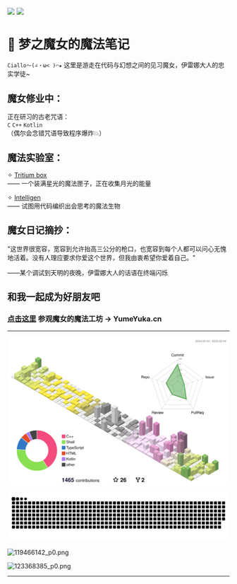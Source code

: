![](https://img.nightrainmilkyway.cn/img/20250202225615973.webp)
![](https://img.nightrainmilkyway.cn/img/20250202225615919.webp)
---

# 💫 梦之魔女的魔法笔记

`Ciallo～(∠・ω< )⌒★` 这里是游走在代码与幻想之间的见习魔女，伊雷娜大人的忠实学徒~

## **魔女修业中：**  
正在研习的古老咒语：  
`C` `C++` `Kotlin`  
（偶尔会念错咒语导致程序爆炸💥）

## **魔法实验室：**  
✧ [Tritium box](https://github.com/TimeBreeze/Tritium_box)  
—— 一个装满星光的魔法匣子，正在收集月光的能量  

✧ [Intelligen](https://github.com/YumeYuka/intelligent)  
—— 试图用代码编织出会思考的魔法生物  

## **魔女日记摘抄：**  
"这世界很宽容，宽容到允许抬高三公分的枪口，也宽容到每个人都可以问心无愧地活着。没有人理应要求你爱这个世界，但我由衷希望你爱着自己。"  

——某个调试到天明的夜晚，伊雷娜大人的话语在终端闪烁  

## **和我一起成为好朋友吧**  
### [点击这里](https://YumeYuka.cn)  参观魔女的魔法工坊 → YumeYuka.cn

---

![](./profile-3d-contrib/profile-south-season.svg)

<picture>
  <source media="(prefers-color-scheme: dark)" srcset="https://raw.githubusercontent.com/NightRainMilkyWay/NightRainMilkyWay/output/github-contribution-grid-snake-dark.svg">
  <source media="(prefers-color-scheme: light)" srcset="https://raw.githubusercontent.com/NightRainMilkyWay/NightRainMilkyWay/output/github-contribution-grid-snake.svg">
  <img alt="github contribution grid snake animation" src="https://raw.githubusercontent.com/NightRainMilkyWay/NightRainMilkyWay/output/github-contribution-grid-snake.svg">
</picture>


 <!-- [![pin1     ][pin1-badge     ]][pin1-profile     ]
 [![pin2     ][pin2-badge     ]][pin2-profile     ]
 [![pin3     ][pin3-badge     ]][pin3-profile     ] -->


 <!-- project status banner -->
[pin1-badge     ]: https://bemly.vercel.app/api/pin/?description_lines_count=3&username=TimeBreeze&repo=Tritium&theme=default#gh-light-mode-only

[pin2-badge     ]: https://bemly.vercel.app/api/pin/?description_lines_count=3&username=TimeBreeze&repo=Tritium_box&theme=default#gh-light-mode-only

[pin3-badge     ]: https://bemly.vercel.app/api/pin/?description_lines_count=3&username=TimeBreeze&repo=Tritium_docs&theme=default#gh-light-mode-only

<!-- project link banner -->
[pin1-profile     ]: https://github.com/TimeBreeze/Tritium#gh-light-mode-only

[pin2-profile     ]: https://github.com/TimeBreeze/Tritium_box#gh-light-mode-only

[pin3-profile     ]: https://github.com/TimeBreeze/Tritium_docs#gh-light-mode-only


![119466142_p0.png](https://img.nightrainmilkyway.cn/img/119466142_p0.png)

![123368385_p0.png](https://img.nightrainmilkyway.cn/img/123368385_p0.png)

---

<!---
NightRainMilkyWay/NightRainMilkyWay is a ✨ special ✨ repository because its `README.md` (this file) appears on your GitHub profile.
You can click the Preview link to take a look at your changes.
--->
